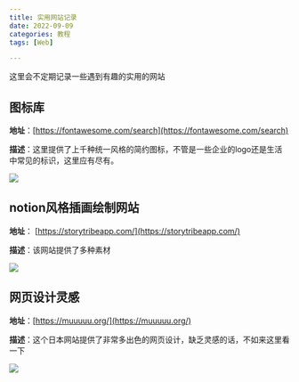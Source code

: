 ```yaml
---
title: 实用网站记录
date: 2022-09-09
categories: 教程
tags: [Web]

---
```


这里会不定期记录一些遇到有趣的实用的网站

## 图标库

 **地址**：[https://fontawesome.com/search](https://fontawesome.com/search)

**描述**：这里提供了上千种统一风格的简约图标，不管是一些企业的logo还是生活中常见的标识，这里应有尽有。

![](/image/实用网站/fontawesome.png)

## notion风格插画绘制网站



**地址**： [https://storytribeapp.com/](https://storytribeapp.com/)

**描述**：该网站提供了多种素材

![](/image/实用网站/storytribe.gif)

## 网页设计灵感

**地址**：[https://muuuuu.org/](https://muuuuu.org/)

**描述**：这个日本网站提供了非常多出色的网页设计，缺乏灵感的话，不如来这里看一下

![](/image/实用网站/muuuuu.png)
